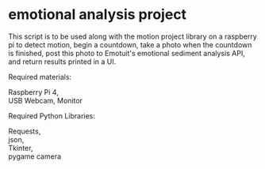 # emotional analysis project
This script is to be used along with the motion project library on a raspberry pi to detect motion, begin a countdown, take a photo when the countdown is finished, post this photo to Emotuit's emotional sediment analysis API, and return results printed in a UI.

Required materials:
  
  Raspberry Pi 4,  
  USB Webcam,
  Monitor

Required Python Libraries:
  
  Requests,  
  json,    
  Tkinter,    
  pygame camera

